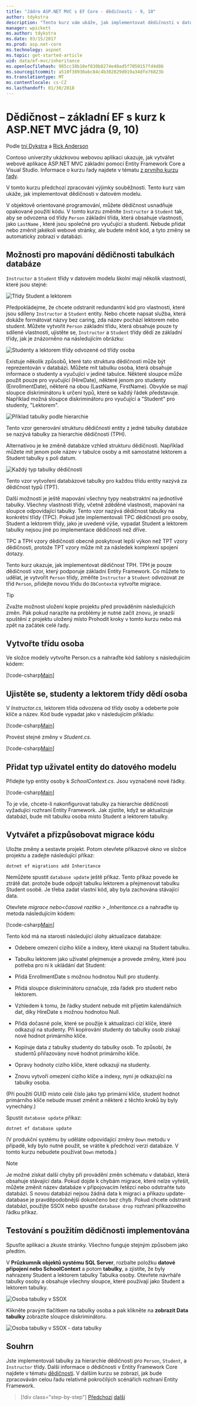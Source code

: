 ```yaml
---
title: "Jádro ASP.NET MVC s EF Core - dědičnosti - 9, 10"
author: tdykstra
description: "Tento kurz vám ukáže, jak implementovat dědičnosti v datovém modelu Entity Framework Core v aplikaci ASP.NET Core."
manager: wpickett
ms.author: tdykstra
ms.date: 03/15/2017
ms.prod: asp.net-core
ms.technology: aspnet
ms.topic: get-started-article
uid: data/ef-mvc/inheritance
ms.openlocfilehash: 985cc38b10ef830b8274e40ad5f7050157fd4d86
ms.sourcegitcommit: a510f38930abc84c4b302029d019a34dfe76823b
ms.translationtype: MT
ms.contentlocale: cs-CZ
ms.lasthandoff: 01/30/2018
---
```

# <a name="inheritance---ef-core-with-aspnet-core-mvc-tutorial-9-of-10"></a>Dědičnost – základní EF s kurz k ASP.NET MVC jádra (9, 10)

Podle [tní Dykstra](https://github.com/tdykstra) a [Rick Anderson](https://twitter.com/RickAndMSFT)

Contoso univerzity ukázkovou webovou aplikaci ukazuje, jak vytvářet webové aplikace ASP.NET MVC základní pomocí Entity Framework Core a Visual Studio. Informace o kurzu řady najdete v tématu [z prvního kurzu řady](intro.md).

V tomto kurzu předchozí zpracování výjimky souběžnosti. Tento kurz vám ukáže, jak implementovat dědičnosti v datovém modelu.

V objektově orientované programování, můžete dědičnost usnadňuje opakované použití kódu. V tomto kurzu změníte `Instructor` a `Student` tak, aby se odvozena od třídy `Person` základní třída, která obsahuje vlastnosti, jako `LastName` , které jsou společné pro vyučující a studenti. Nebude přidat nebo změnit jakékoli webové stránky, ale budete měnit kód, a tyto změny se automaticky zobrazí v databázi.

## <a name="options-for-mapping-inheritance-to-database-tables"></a>Možnosti pro mapování dědičnosti tabulkách databáze

`Instructor` a `Student` třídy v datovém modelu školní mají několik vlastností, které jsou stejné:

![Třídy Student a lektorem](inheritance/_static/no-inheritance.png)

Předpokládejme, že chcete odstranit redundantní kód pro vlastnosti, které jsou sdíleny `Instructor` a `Student` entity. Nebo chcete napsat služba, která dokáže formátovat názvy bez caring, zda název pochází lektorem nebo student. Můžete vytvořit `Person` základní třídu, která obsahuje pouze ty sdílené vlastnosti, ujistěte se, `Instructor` a `Student` třídy dědí ze základní třídy, jak je znázorněno na následujícím obrázku:

![Studenty a lektorem třídy odvozené od třídy osoba](inheritance/_static/inheritance.png)

Existuje několik způsobů, které tato struktura dědičnosti může být reprezentován v databázi. Můžete mít tabulku osoba, která obsahuje informace o studenty a vyučující v jediné tabulce. Některé sloupce může použít pouze pro vyučující (HireDate), některé jenom pro studenty (EnrollmentDate), některé na obou (LastName, FirstName). Obvykle se mají sloupce diskriminátoru k určení typů, které se každý řádek představuje. Například možná sloupce diskriminátoru pro vyučující a "Student" pro studenty, "Lektorem".

![Příklad tabulky podle hierarchie](inheritance/_static/tph.png)

Tento vzor generování strukturu dědičnosti entity z jedné tabulky databáze se nazývá tabulky za hierarchie dědičnosti (TPH).

Alternativou je ke změně databáze vzhled strukturu dědičnosti. Například můžete mít jenom pole název v tabulce osoby a mít samostatné lektorem a Student tabulky s poli datum.

![Každý typ tabulky dědičnosti](inheritance/_static/tpt.png)

Tento vzor vytvoření databázové tabulky pro každou třídu entity nazývá za dědičnost typů (TPT).

Další možností je ještě mapování všechny typy neabstraktní na jednotlivé tabulky. Všechny vlastnosti třídy, včetně zděděné vlastnosti, mapování na sloupce odpovídající tabulky. Tento vzor nazývá dědičnost tabulky na konkrétní třídy (TPC). Pokud jste implementovali TPC dědičnosti pro osoby, Student a lektorem třídy, jako je uvedené výše, vypadat Student a lektorem tabulky nejsou jiné po implementace dědičnosti než dříve.

TPC a TPH vzory dědičnosti obecně poskytovat lepší výkon než TPT vzory dědičnosti, protože TPT vzory může mít za následek komplexní spojení dotazy.

Tento kurz ukazuje, jak implementovat dědičnost TPH. TPH je pouze dědičnosti vzor, který podporuje základní Entity Framework.  Co můžete to udělat, je vytvořit `Person` třídy, změňte `Instructor` a `Student` odvozovat ze tříd `Person`, přidejte novou třídu do `DbContext`a vytvořte migrace.

> [!TIP] 
> Zvažte možnost uložení kopie projektu před prováděním následujících změn.  Pak pokud narazíte na problémy je nutné začít znovu, je snazší spuštění z projektu uložený místo Prohodit kroky v tomto kurzu nebo má zpět na začátek celé řady.

## <a name="create-the-person-class"></a>Vytvořte třídu osoba

Ve složce modely vytvořte Person.cs a nahraďte kód šablony s následujícím kódem:

[!code-csharp[Main](intro/samples/cu/Models/Person.cs)]

## <a name="make-student-and-instructor-classes-inherit-from-person"></a>Ujistěte se, studenty a lektorem třídy dědí osoba

V *Instructor.cs*, lektorem třída odvozena od třídy osoby a odeberte pole klíče a název. Kód bude vypadat jako v následujícím příkladu:

[!code-csharp[Main](intro/samples/cu/Models/Instructor.cs?name=snippet_AfterInheritance&highlight=8)]

Provést stejné změny v *Student.cs*.

[!code-csharp[Main](intro/samples/cu/Models/Student.cs?name=snippet_AfterInheritance&highlight=8)]

## <a name="add-the-person-entity-type-to-the-data-model"></a>Přidat typ uživatel entity do datového modelu

Přidejte typ entity osoby k *SchoolContext.cs*. Jsou vyznačené nové řádky.

[!code-csharp[Main](intro/samples/cu/Data/SchoolContext.cs?name=snippet_AfterInheritance&highlight=19,30)]

To je vše, chcete-li nakonfigurovat tabulky za hierarchie dědičnosti vyžadující rozhraní Entity Framework. Jak zjistíte, když se aktualizuje databázi, bude mít tabulku osoba místo Student a lektorem tabulky.

## <a name="create-and-customize-migration-code"></a>Vytvářet a přizpůsobovat migrace kódu

Uložte změny a sestavte projekt. Potom otevřete příkazové okno ve složce projektu a zadejte následující příkaz:

```console
dotnet ef migrations add Inheritance
```

Nemůžete spustit `database update` ještě příkaz. Tento příkaz povede ke ztrátě dat. protože bude odpojit tabulku lektorem a přejmenovat tabulku Student osobě. Je třeba zadat vlastní kód, aby byla zachována stávající data.

Otevřete *migrace nebo\<časové razítko > _Inheritance.cs* a nahraďte `Up` metoda následujícím kódem:

[!code-csharp[Main](intro/samples/cu/Migrations/20170216215525_Inheritance.cs?name=snippet_Up)]

Tento kód má na starosti následující úlohy aktualizace databáze:

* Odebere omezení cizího klíče a indexy, které ukazují na Student tabulku.

* Tabulku lektorem jako uživatel přejmenuje a provede změny, které jsou potřeba pro ni k ukládání dat Student:

* Přidá EnrollmentDate s možnou hodnotou Null pro studenty.

* Přidá sloupce diskriminátoru označuje, zda řádek pro student nebo lektorem.

* Vzhledem k tomu, že řádky student nebude mít přijetím kalendářních dat, díky HireDate s možnou hodnotou Null.

* Přidá dočasné pole, které se použije k aktualizaci cizí klíče, které odkazují na studenty. Při kopírování studenty do tabulky osob získají nové hodnot primárního klíče.

* Kopíruje data z tabulky studenty do tabulky osob. To způsobí, že studentů přiřazovány nové hodnot primárního klíče.

* Opravy hodnoty cizího klíče, které odkazují na studenty.

* Znovu vytvoří omezení cizího klíče a indexy, nyní je odkazující na tabulky osoba.

(Při použití GUID místo celé číslo jako typ primární klíče, student hodnot primárního klíče nebude muset změnit a některé z těchto kroků by byly vynechány.)

Spustit `database update` příkaz:

```console
dotnet ef database update
```

(V produkční systému by uděláte odpovídající změny `Down` metodu v případě, kdy bylo nutné použít, se vrátíte k předchozí verzi databáze. V tomto kurzu nebudete používat `Down` metoda.)

> [!NOTE] 
> Je možné získat další chyby při provádění změn schématu v databázi, která obsahuje stávající data. Pokud dojde k chybám migrace, které nelze vyřešit, můžete změnit název databáze v připojovacím řetězci nebo odstraňte tuto databázi. S novou databázi nejsou žádná data k migraci a příkazu update-database je pravděpodobnější dokončeno bez chyb. Pokud chcete odstranit databázi, použijte SSOX nebo spusťte `database drop` rozhraní příkazového řádku příkaz.

## <a name="test-with-inheritance-implemented"></a>Testování s použitím dědičnosti implementována

Spusťte aplikaci a zkuste stránky. Všechno funguje stejným způsobem jako předtím.

V **Průzkumník objektů systému SQL Server**, rozbalte položku **datové připojení nebo SchoolContext** a potom **tabulky**, a zjistíte, že byly nahrazeny Student a lektorem tabulky Tabulka osoby. Otevřete návrháře tabulky osoby a obsahuje všechny sloupce, které používají jako Student a lektorem tabulky.

![Osoba tabulky v SSOX](inheritance/_static/ssox-person-table.png)

Klikněte pravým tlačítkem na tabulky osoba a pak klikněte na **zobrazit Data tabulky** zobrazíte sloupce diskriminátoru.

![Osoba tabulky v SSOX - data tabulky](inheritance/_static/ssox-person-data.png)

## <a name="summary"></a>Souhrn

Jste implementovali tabulky za hierarchie dědičnosti pro `Person`, `Student`, a `Instructor` třídy. Další informace o dědičnosti v Entity Framework Core najdete v tématu [dědičnosti](https://docs.microsoft.com/ef/core/modeling/inheritance). V dalším kurzu se zobrazí, jak bude zpracováván celou řadu relativně pokročilých scénářích rozhraní Entity Framework.

>[!div class="step-by-step"]
[Předchozí](concurrency.md)
[další](advanced.md)  
